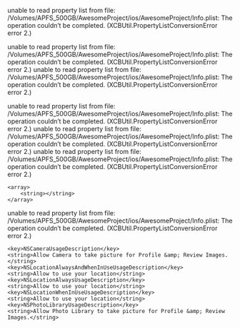 unable to read property list from file: /Volumes/APFS_500GB/AwesomeProject/ios/AwesomeProject/Info.plist: The operation couldn’t be completed. (XCBUtil.PropertyListConversionError error 2.)

unable to read property list from file: /Volumes/APFS_500GB/AwesomeProject/ios/AwesomeProject/Info.plist: The operation couldn’t be completed. (XCBUtil.PropertyListConversionError error 2.)
unable to read property list from file: /Volumes/APFS_500GB/AwesomeProject/ios/AwesomeProject/Info.plist: The operation couldn’t be completed. (XCBUtil.PropertyListConversionError error 2.)



unable to read property list from file: /Volumes/APFS_500GB/AwesomeProject/ios/AwesomeProject/Info.plist: The operation couldn’t be completed. (XCBUtil.PropertyListConversionError error 2.)
unable to read property list from file: /Volumes/APFS_500GB/AwesomeProject/ios/AwesomeProject/Info.plist: The operation couldn’t be completed. (XCBUtil.PropertyListConversionError error 2.)
unable to read property list from file: /Volumes/APFS_500GB/AwesomeProject/ios/AwesomeProject/Info.plist: The operation couldn’t be completed. (XCBUtil.PropertyListConversionError error 2.)



	<array>
		<string></string>
	</array>


unable to read property list from file: /Volumes/APFS_500GB/AwesomeProject/ios/AwesomeProject/Info.plist: The operation couldn’t be completed. (XCBUtil.PropertyListConversionError error 2.)


	<key>NSCameraUsageDescription</key>
	<string>Allow Camera to take picture for Profile &amp; Review Images.</string>
	<key>NSLocationAlwaysAndWhenInUseUsageDescription</key>
	<string>Allow to use your location</string>
	<key>NSLocationAlwaysUsageDescription</key>
	<string>Allow to use your location</string>
	<key>NSLocationWhenInUseUsageDescription</key>
	<string>Allow to use your location</string>
	<key>NSPhotoLibraryUsageDescription</key>
	<string>Allow Photo Library to take picture for Profile &amp; Review Images.</string>

